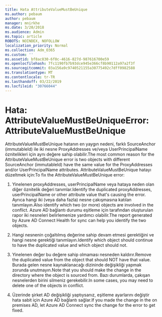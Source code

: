 ```yaml
---
title: Hata AttributeValueMustBeUnique
ms.author: pebaum
author: pebaum
manager: mnirkhe
ms.date: 3/20/2018
ms.audience: Admin
ms.topic: article
ROBOTS: NOINDEX, NOFOLLOW
localization_priority: Normal
ms.collection: Adm_O365
ms.custom: ''
ms.assetid: bf8ac830-6f0c-4616-827d-987616700e59
ms.openlocfilehash: 7fc1190fb7b93dce945e366cf8b90112a97a2f3f
ms.sourcegitcommit: 03a156a9c9740521155a30775492c7dff0982588
ms.translationtype: MT
ms.contentlocale: tr-TR
ms.lasthandoff: 03/22/2019
ms.locfileid: "30766044"
---
```

# <a name="error-attributevaluemustbeunique"></a><span data-ttu-id="249ba-102">Hata: AttributeValueMustBeUnique</span><span class="sxs-lookup"><span data-stu-id="249ba-102">Error: AttributeValueMustBeUnique</span></span>

<span data-ttu-id="249ba-103">AttributeValueMustBeUnique hatanın en yaygın nedeni, farklı SourceAnchor (immutableId) ile iki nesne ProxyAddresses ve/veya UserPrincipalName öznitelikleri için aynı değere sahip olabilir.</span><span class="sxs-lookup"><span data-stu-id="249ba-103">The most common reason for the AttributeValueMustBeUnique error is two objects with different SourceAnchor (immutableId) have the same value for the ProxyAddresses and/or UserPrincipalName attributes.</span></span> <span data-ttu-id="249ba-104">AttributeValueMustBeUnique hatayı düzeltmek için:</span><span class="sxs-lookup"><span data-stu-id="249ba-104">To fix the AttributeValueMustBeUnique error:</span></span>
  
1. <span data-ttu-id="249ba-105">Yinelenen proxyAddresses, userPrincipalName veya hataya neden olan diğer öznitelik değeri tanımlar.</span><span class="sxs-lookup"><span data-stu-id="249ba-105">Identify the duplicated proxyAddresses, userPrincipalName or other attribute value that's causing the error.</span></span> <span data-ttu-id="249ba-106">Ayrıca hangi iki (veya daha fazla) nesne çakışmasına katılan tanımlayın.</span><span class="sxs-lookup"><span data-stu-id="249ba-106">Also identify which two (or more) objects are involved in the conflict.</span></span> <span data-ttu-id="249ba-107">Azure AD bağlantı durumu eşitleme için tarafından oluşturulan rapor iki nesneleri belirlemenize yardımcı olabilir.</span><span class="sxs-lookup"><span data-stu-id="249ba-107">The report generated by Azure AD Connect Health for sync can help you identify the two objects.</span></span>
    
2. <span data-ttu-id="249ba-108">Hangi nesnenin çoğaltılmış değerine sahip devam etmesi gerektiğini ve hangi nesne gerektiği tanımlayın.</span><span class="sxs-lookup"><span data-stu-id="249ba-108">Identify which object should continue to have the duplicated value and which object should not.</span></span>
    
3. <span data-ttu-id="249ba-109">Yinelenen değer bu değere sahip olmaması nesneden kaldırır.</span><span class="sxs-lookup"><span data-stu-id="249ba-109">Remove the duplicated value from the object that should NOT have that value.</span></span> <span data-ttu-id="249ba-110">Burada gelen nesne kaynaklanacağı dizininde değişikliği yapmak zorunda unutmayın.</span><span class="sxs-lookup"><span data-stu-id="249ba-110">Note that you should make the change in the directory where the object is sourced from.</span></span> <span data-ttu-id="249ba-111">Bazı durumlarda, çakışan nesnelerden birini silmeniz gerekebilir.</span><span class="sxs-lookup"><span data-stu-id="249ba-111">In some cases, you may need to delete one of the objects in conflict.</span></span>
    
4. <span data-ttu-id="249ba-112">Üzerinde şirket AD değişikliği yaptıysanız, eşitleme ayarlarını değiştir hata sabit için Azure AD bağlantı sağlar.</span><span class="sxs-lookup"><span data-stu-id="249ba-112">If you made the change in the on premises AD, let Azure AD Connect sync the change for the error to get fixed.</span></span>
    

